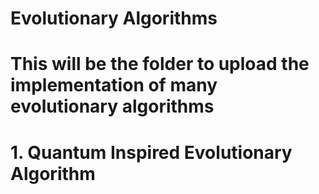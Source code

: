 # Evolutionary Algorithms
# This will be the folder to upload the implementation of many evolutionary algorithms
# 1. Quantum Inspired Evolutionary Algorithm